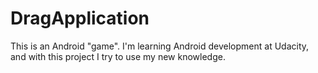 # DragApplication

This is an Android "game".
I'm learning Android development at Udacity, and with this project I try to use my new knowledge.
